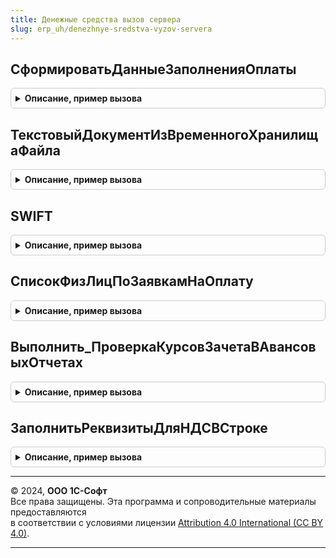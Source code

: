 ```yaml
---
title: Денежные средства вызов сервера
slug: erp_uh/denezhnye-sredstva-vyzov-servera
---
```



## СформироватьДанныеЗаполненияОплаты
<details style="margin: 1em 0; padding: 0.5em; border: 1px solid #ccc; border-radius: 6px;">

<summary style="font-weight: bold; cursor: pointer;">Описание, пример вызова</summary>

```bsl

// Формирует структуру для создания оплаты по нескольким заявкам на расходование средств
// Если в переданных заявках отличаются ключевые реквизиты шапки, выдается сообщение об ошибке.
//
// Параметры:
//    МассивСсылок   - Массив - заявки на расходование средств, по которым необходимо ввести оплату
//    ФормаОплаты - Строка - форма оплаты заявки
//    РаспределениеОплаты - Массив - строки остатков распределения оплаты.
//
// Возвращаемое значение:
//    Булево - Ложь, если в переданных заказах отличаются реквизиты шапки.
//
Функция СформироватьДанныеЗаполненияОплаты(МассивСсылок, ФормаОплаты, РаспределениеОплаты) Экспорт
```

Пример вызова
```bsl
Результат = ДенежныеСредстваВызовСервера.СформироватьДанныеЗаполненияОплаты(МассивСсылок, ФормаОплаты, РаспределениеОплаты) 
```
</details>

## ТекстовыйДокументИзВременногоХранилищаФайла
<details style="margin: 1em 0; padding: 0.5em; border: 1px solid #ccc; border-radius: 6px;">

<summary style="font-weight: bold; cursor: pointer;">Описание, пример вызова</summary>

```bsl

// Преобразует двоичные данные файла в текст
//
// Параметры:
//    АдресФайла - Строка - Адрес временного хранилища с данными файла
//    Кодировка - Строка - "DOS" или "Windows".
//
// Возвращаемое значение:
//    ТекстовыйДокумент - Текст файла.
//
Функция ТекстовыйДокументИзВременногоХранилищаФайла(АдресФайла, Кодировка) Экспорт
```

Пример вызова
```bsl
Результат = ДенежныеСредстваВызовСервера.ТекстовыйДокументИзВременногоХранилищаФайла(АдресФайла, Кодировка) 
```
</details>

## SWIFT
<details style="margin: 1em 0; padding: 0.5em; border: 1px solid #ccc; border-radius: 6px;">

<summary style="font-weight: bold; cursor: pointer;">Описание, пример вызова</summary>

```bsl

// Получает SWIFT банка
//
// Параметры:
//  Банк - СправочникСсылка.КлассификаторБанков - ссылка на банк
// Возвращаемое значение:
//  Строка - SWIFT банка.
Функция SWIFT(Банк) Экспорт
```

Пример вызова
```bsl
Результат = ДенежныеСредстваВызовСервера.SWIFT(Банк) 
```
</details>

## СписокФизЛицПоЗаявкамНаОплату
<details style="margin: 1em 0; padding: 0.5em; border: 1px solid #ccc; border-radius: 6px;">

<summary style="font-weight: bold; cursor: pointer;">Описание, пример вызова</summary>

```bsl


// Возвращает признак использования списка подотчетных лиц в документе "Заявка на расходование ДС"
//
// Параметры:
//  ЗаявкиНаОплату - Массив из ДокументСсылка.ЗаявкаНаРасходованиеДенежныхСредств - список документов "Заявка на расходование ДС"
//
// Возвращаемое значение:
//  Булево
//
Функция СписокФизЛицПоЗаявкамНаОплату(ЗаявкиНаОплату) Экспорт
```

Пример вызова
```bsl
Результат = ДенежныеСредстваВызовСервера.СписокФизЛицПоЗаявкамНаОплату(ЗаявкиНаОплату) 
```
</details>

## Выполнить_ПроверкаКурсовЗачетаВАвансовыхОтчетах
<details style="margin: 1em 0; padding: 0.5em; border: 1px solid #ccc; border-radius: 6px;">

<summary style="font-weight: bold; cursor: pointer;">Описание, пример вызова</summary>

```bsl

Функция Выполнить_ПроверкаКурсовЗачетаВАвансовыхОтчетах(Параметры) Экспорт
```

Пример вызова
```bsl
Результат = ДенежныеСредстваВызовСервера.Выполнить_ПроверкаКурсовЗачетаВАвансовыхОтчетах(Параметры) 
```
</details>

## ЗаполнитьРеквизитыДляНДСВСтроке
<details style="margin: 1em 0; padding: 0.5em; border: 1px solid #ccc; border-radius: 6px;">

<summary style="font-weight: bold; cursor: pointer;">Описание, пример вызова</summary>

```bsl

// Устанавливает признак совпдадения обекта расчетов с документом в таблице и заполняет налогообложение строки
//
// Параметры:
// 	Параметры - Структура:
//		* Ссылка - ДокументСсылка.ЗаявкаНаРасходованиеДенежныхСредств,
//			ДокументСсылка.ПриходныйКассовыйОрдер,
//			ДокументСсылка.РасходныйКассовыйОрдер,
//			ДокументСсылка.СписаниеБезналичныхДенежныхСредств,
//			ДокументСсылка.ПоступлениеБезналичныхДенежныхСредств,
//			ДокументСсылка.ОперацияПоПлатежнойКарте - Ссылка на график исполнения.
//		* НалогообложениеНСДПоумолчанию - ПеречислениеСсылка.ТипыНалогообложенияНДС - Тип налогообложения, определенный для текущего документа;
//		* ОбъектРасчетов - СправочникСсылка.ОбъектыРасчетов - Объект расчтетов.
//
// Возвращаемое значение:
// 	Структура - Новые значения строки:
//		* СтавкаНДС - СправочникСсылка.СтавкиНДС - Ставка НДС по НалогообложениюНДС;
//		* НалогообложениеНДС - ПеречислениеСсылка.ТипыНалогообложенияНДС - Тип налогобложения для строки;
//		* ОбъектРасчетовСовпадаетСДокументом - Булево - Признак совпадения объекта расчетов с документом.
//
Функция ЗаполнитьРеквизитыДляНДСВСтроке(Параметры) Экспорт
```

Пример вызова
```bsl
Результат = ДенежныеСредстваВызовСервера.ЗаполнитьРеквизитыДляНДСВСтроке(Параметры) 
```
</details>

---

© 2024, **ООО 1С-Софт**  
Все права защищены. Эта программа и сопроводительные материалы предоставляются  
в соответствии с условиями лицензии [Attribution 4.0 International (CC BY 4.0)](https://creativecommons.org/licenses/by/4.0/legalcode).

---
